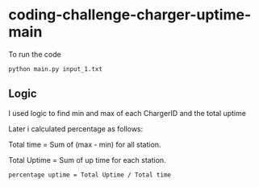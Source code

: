 # coding-challenge-charger-uptime-main
 
To run the code

```
python main.py input_1.txt
```

## Logic

I used logic  to find min and max of each ChargerID and the total uptime 

Later i calculated percentage as follows:

Total time = Sum of (max - min) for all station.

Total Uptime = Sum of up time for each station.

```
percentage uptime = Total Uptime / Total time
```